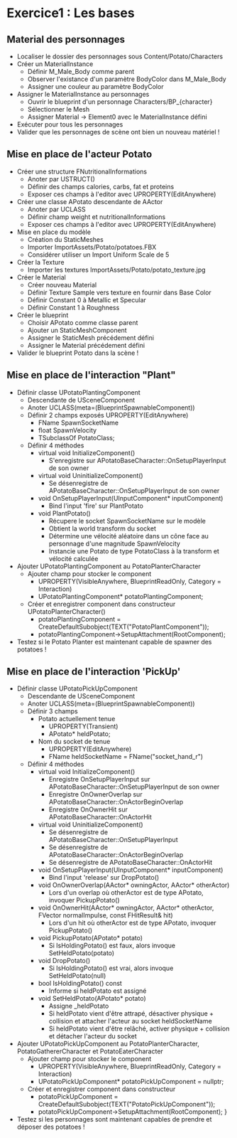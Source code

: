 # Exercice1 : Les bases

## Material des personnages
* Localiser le dossier des personnages sous Content/Potato/Characters
* Créer un MaterialInstance
  * Définir M_Male_Body comme parent
  * Observer l'existance d'un paramètre BodyColor dans M_Male_Body
  * Assigner une couleur au paramètre BodyColor
* Assigner le MaterialInstance au personnages
  * Ouvrir le blueprint d'un personnage Characters/BP_{character}
  * Sélectionner le Mesh
  * Assigner Material -> Element0 avec le MaterialInstance défini
* Exécuter pour tous les personnages
* Valider que les personnages de scène ont bien un nouveau matériel !

## Mise en place de l'acteur Potato
* Créer une structure FNutritionalInformations
  * Anoter par USTRUCT()
  * Définir des champs calories, carbs, fat et proteins
  * Exposer ces champs à l'editor avec UPROPERTY(EditAnywhere)
* Créer une classe APotato descendante de AActor
  * Anoter par UCLASS
  * Définir champ weight et nutritionalInformations
  * Exposer ces champs à l'editor avec UPROPERTY(EditAnywhere)
* Mise en place du modèle
  * Création du StaticMeshes
  * Importer ImportAssets/Potato/potatoes.FBX
  * Considérer utiliser un Import Uniform Scale de 5
* Créer la Texture
  * Importer les textures ImportAssets/Potato/potato_texture.jpg
* Créer le Material
  * Créer nouveau Material 
  * Définir Texture Sample vers texture en fournir dans Base Color
  * Définir Constant 0 à Metallic et Specular
  * Définir Constant 1 à Roughness
* Créer le blueprint
  * Choisir APotato comme classe parent
  * Ajouter un StaticMeshComponent
  * Assigner le StaticMesh précédement défini
  * Assigner le Material précédement défini 
* Valider le blueprint Potato dans la scène !

## Mise en place de l'interaction "Plant"
* Définir classe UPotatoPlantingComponent 
	* Descendante de USceneComponent
	* Anoter UCLASS(meta=(BlueprintSpawnableComponent))
	* Définir 2 champs exposés UPROPERTY(EditAnywhere)
		* FName SpawnSocketName
		* float SpawnVelocity
		* TSubclassOf<APotato> PotatoClass;
	* Définir 4 méthodes
		* virtual void InitializeComponent()
			* S'enregistre sur APotatoBaseCharacter::OnSetupPlayerInput de son owner
		* virtual void UninitializeComponent()
			* Se désenregistre de APotatoBaseCharacter::OnSetupPlayerInput de son owner
		* void OnSetupPlayerInput(UInputComponent* inputComponent)
			* Bind l'input 'fire' sur PlantPotato
		* void PlantPotato()
			* Récupere le socket SpawnSocketName sur le modèle
			* Obtient la world transform du socket
			* Détermine une vélocité aléatoire dans un cône face au personnage d'une magnitude SpawnVelocity
			* Instancie une Potato de type PotatoClass à la transform et vélocité calculée
* Ajouter UPotatoPlantingComponent au PotatoPlanterCharacter
	* Ajouter champ pour stocker le component
		* UPROPERTY(VisibleAnywhere, BlueprintReadOnly, Category = Interaction)
		* UPotatoPlantingComponent* potatoPlantingComponent;
	* Créer et enregistrer component dans constructeur UPotatoPlanterCharacter()
		* potatoPlantingComponent = CreateDefaultSubobject<UPotatoPlantingComponent>(TEXT("PotatoPlantComponent"));
		* potatoPlantingComponent->SetupAttachment(RootComponent);
* Testez si le Potato Planter est maintenant capable de spawner des potatoes !

## Mise en place de l'interaction 'PickUp'
* Définir classe UPotatoPickUpComponent 
	* Descendante de USceneComponent
	* Anoter UCLASS(meta=(BlueprintSpawnableComponent))
	* Définir 3 champs
		* Potato actuellement tenue
			* UPROPERTY(Transient)
			* APotato* heldPotato;
		* Nom du socket de tenue
			* UPROPERTY(EditAnywhere)
			* FName heldSocketName = FName("socket_hand_r")
	* Définir 4 méthodes
		* virtual void InitializeComponent()
			* Enregistre OnSetupPlayerInput sur APotatoBaseCharacter::OnSetupPlayerInput de son owner
			* Enregistre OnOwnerOverlap sur APotatoBaseCharacter::OnActorBeginOverlap
			* Enregistre OnOwnerHit sur APotatoBaseCharacter::OnActorHit
		* virtual void UninitializeComponent()
			* Se désenregistre de APotatoBaseCharacter::OnSetupPlayerInput
			* Se désenregistre de APotatoBaseCharacter::OnActorBeginOverlap
			* Se désenregistre de APotatoBaseCharacter::OnActorHit
		* void OnSetupPlayerInput(UInputComponent* inputComponent)
			* Bind l'input 'release' sur DropPotato()
		* void OnOwnerOverlap(AActor* owningActor, AActor* otherActor)
			* Lors d'un overlap où otherActor est de type APotato, invoquer PickupPotato()
		* void OnOwnerHit(AActor* owningActor, AActor* otherActor, FVector normalImpulse, const FHitResult& hit)
			* Lors d'un hit où otherActor est de type APotato, invoquer PickupPotato()
		* void PickupPotato(APotato* potato)
			* Si IsHoldingPotato() est faux, alors invoque SetHeldPotato(potato)
		* void DropPotato()
			* Si IsHoldingPotato() est vrai, alors invoque SetHeldPotato(null)
		* bool IsHoldingPotato() const
			* Informe si heldPotato est assigné
		* void SetHeldPotato(APotato* potato)
			* Assigne _heldPotato
			* Si heldPotato vient d'être attrapé, désactiver physique + collision et attacher l'acteur au socket heldSocketName
			* Si heldPotato vient d'être relâché, activer physique + collision et détacher l'acteur du socket
* Ajouter UPotatoPickUpComponent au PotatoPlanterCharacter, PotatoGathererCharacter et PotatoEaterCharacter
	* Ajouter champ pour stocker le component
		* UPROPERTY(VisibleAnywhere, BlueprintReadOnly, Category = Interaction)
		* UPotatoPickUpComponent* potatoPickUpComponent = nullptr;
	* Créer et enregistrer component dans constructeur
		* potatoPickUpComponent = CreateDefaultSubobject<UPotatoPickUpComponent>(TEXT("PotatoPickUpComponent"));
		* potatoPickUpComponent->SetupAttachment(RootComponent);
}
* Testez si les personnages sont maintenant capables de prendre et déposer des potatoes !

